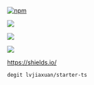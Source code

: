 [![npm](https://img.shields.io/npm/v/@lvjiaxuan/eslint-config)](https://www.npmjs.com/package/@lvjiaxuan/eslint-config)

![](https://github.com/lvjiaxuan/vscode-eslint-disable/actions/workflows/ci.yml/badge.svg)

[![](https://img.shields.io/visual-studio-marketplace/v/lvjiaxuan.vscode-eslint-disable?color=%232ba1f1&logo=visual-studio-code&logoColor=%232ba1f1)](https://marketplace.visualstudio.com/items?itemName=lvjiaxuan.vscode-eslint-disable)

[![](https://img.shields.io/visual-studio-marketplace/azure-devops/installs/total/lvjiaxuan.vscode-eslint-disable?label=Installs)](https://marketplace.visualstudio.com/items?itemName=lvjiaxuan.vscode-eslint-disable)

https://shields.io/


```sh
degit lvjiaxuan/starter-ts
```
